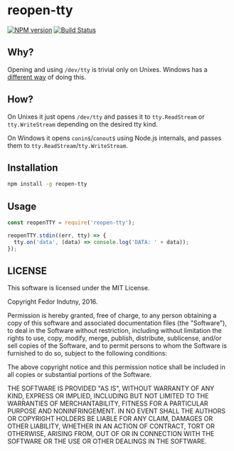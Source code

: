 # reopen-tty
[![NPM version](https://badge.fury.io/js/reopen-tty.svg)](http://badge.fury.io/js/reopen-tty)
[![Build Status](https://secure.travis-ci.org/indutny/reopen-tty.svg)](http://travis-ci.org/indutny/reopen-tty)

## Why?

Opening and using `/dev/tty` is trivial only on Unixes. Windows has a
[different way][0] of doing this.

## How?

On Unixes it just opens `/dev/tty` and passes it to `tty.ReadStream` or
`tty.WriteStream` depending on the desired tty kind.

On Windows it opens `conin$`/`conout$` using Node.js internals, and
passes them to `tty.ReadStream`/`tty.WriteStream`.

## Installation

```bash
npm install -g reopen-tty
```

## Usage

```js
const reopenTTY = require('reopen-tty');

reopenTTY.stdin((err, tty) => {
  tty.on('data', (data) => console.log('DATA: ' + data));
});
```

## LICENSE

This software is licensed under the MIT License.

Copyright Fedor Indutny, 2016.

Permission is hereby granted, free of charge, to any person obtaining a
copy of this software and associated documentation files (the
"Software"), to deal in the Software without restriction, including
without limitation the rights to use, copy, modify, merge, publish,
distribute, sublicense, and/or sell copies of the Software, and to permit
persons to whom the Software is furnished to do so, subject to the
following conditions:

The above copyright notice and this permission notice shall be included
in all copies or substantial portions of the Software.

THE SOFTWARE IS PROVIDED "AS IS", WITHOUT WARRANTY OF ANY KIND, EXPRESS
OR IMPLIED, INCLUDING BUT NOT LIMITED TO THE WARRANTIES OF
MERCHANTABILITY, FITNESS FOR A PARTICULAR PURPOSE AND NONINFRINGEMENT. IN
NO EVENT SHALL THE AUTHORS OR COPYRIGHT HOLDERS BE LIABLE FOR ANY CLAIM,
DAMAGES OR OTHER LIABILITY, WHETHER IN AN ACTION OF CONTRACT, TORT OR
OTHERWISE, ARISING FROM, OUT OF OR IN CONNECTION WITH THE SOFTWARE OR THE
USE OR OTHER DEALINGS IN THE SOFTWARE.

[0]: https://msdn.microsoft.com/en-us/library/ms682075.aspx
